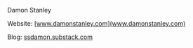 Damon Stanley

Website: [www.damonstanley.com](www.damonstanley.com)

Blog: [ssdamon.substack.com](ssdamon.substack.com)
